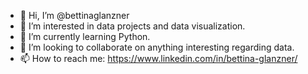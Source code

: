 - 👋 Hi, I’m @bettinaglanzner
- 👀 I’m interested in data projects and data visualization.
- 🌱 I’m currently learning Python.
- 💞️ I’m looking to collaborate on anything interesting regarding data.
- 📫 How to reach me: https://www.linkedin.com/in/bettina-glanzner/

<!---
bettinaglanzner/bettinaglanzner is a ✨ special ✨ repository because its `README.md` (this file) appears on your GitHub profile.
You can click the Preview link to take a look at your changes.
--->
